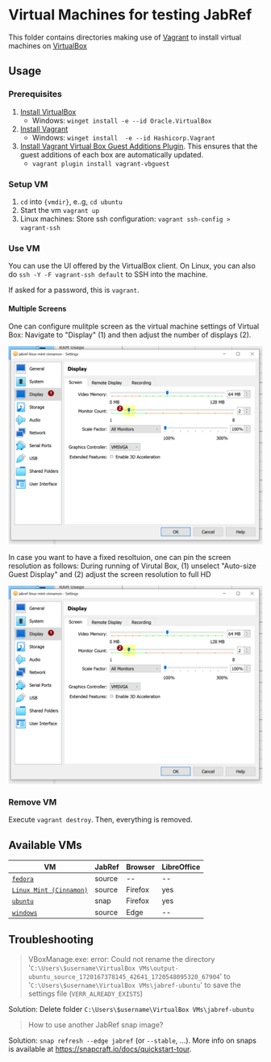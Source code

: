 # Virtual Machines for testing JabRef

This folder contains directories making use of [Vagrant](https://www.vagrantup.com/) to install virtual machines on [VirtualBox](https://www.virtualbox.org/)

## Usage

### Prerequisites

1. [Install VirtualBox](https://www.virtualbox.org/wiki/Downloads)
    - Windows: `winget install -e --id Oracle.VirtualBox`
2. [Install Vagrant](https://developer.hashicorp.com/vagrant/install?product_intent=vagrant)
    - Windows: `winget install  -e --id Hashicorp.Vagrant`
3. [Install Vagrant Virtual Box Guest Additions Plugin](https://subscription.packtpub.com/book/cloud-and-networking/9781786464910/1/ch01lvl1sec12/enabling-virtualbox-guest-additions-in-vagrant). This ensures that the guest additions of each box are automatically updated.
    - `vagrant plugin install vagrant-vbguest`

### Setup VM

1. `cd` into `{vmdir}`, e..g, `cd ubuntu`
2. Start the vm `vagrant up`
3. Linux machines: Store ssh configuration: `vagrant ssh-config > vagrant-ssh`

### Use VM

You can use the UI offered by the VirtualBox client.
On Linux, you can also do `ssh -Y -F vagrant-ssh default` to SSH into the machine.

If asked for a password, this is `vagrant`.

#### Multiple Screens

One can configure mulitple screen as the virtual machine settings of Virtual Box:
Navigate to "Display" (1) and then adjust the number of displays (2).

![Virtual Box settings for multiple screens at VM settings](virtualbox-multiple-screens-1.png)

In case you want to have a fixed resoltuion, one can pin the screen resolution as follows:
During running of Virutal Box,
(1) unselect "Auto-size Guest Display" and
(2) adjust the screen resolution to full HD

![Virtual Box settings for multiple screens at running VM](virtualbox-multiple-screens-1.png)

### Remove VM

Execute `vagrant destroy`.
Then, everything is removed.

## Available VMs

| VM                                              | JabRef  | Browser | LibreOffice |
|-------------------------------------------------|---------|---------|-------------|
| [`fedora`](fedora/)                             | source  | --      | --          |
| [`Linux Mint (Cinnamon)`](linux-mint-cinnamon/) | source  | Firefox | yes         |
| [`ubuntu`](ubuntu/)                             | snap    | Firefox | yes         |
| [`windows`](windows/)                           | source  | Edge    | --          |

## Troubleshooting

> VBoxManage.exe: error: Could not rename the directory '`C:\Users\$username\VirtualBox VMs\output-ubuntu_source_1720167378145_42641_1720548095320_67904`' to '`C:\Users\$username\VirtualBox VMs\jabref-ubuntu`' to save the settings file (`VERR_ALREADY_EXISTS`)

Solution: Delete folder `C:\Users\$username\VirtualBox VMs\jabref-ubuntu`

> How to use another JabRef snap image?

Solution: `snap refresh --edge jabref` (or `--stable`, ...).
More info on snaps is available at <https://snapcraft.io/docs/quickstart-tour>.
